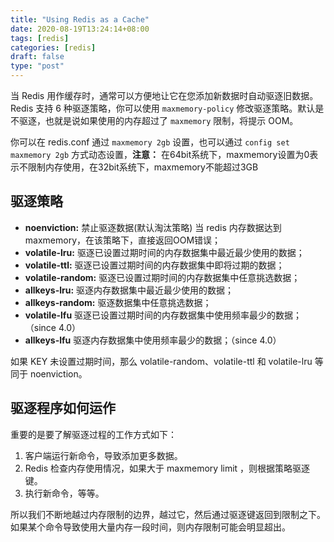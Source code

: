 ```yaml
---
title: "Using Redis as a Cache"
date: 2020-08-19T13:24:14+08:00
tags: [redis]
categories: [redis]
draft: false
type: "post"
---
```


当 Redis 用作缓存时，通常可以方便地让它在您添加新数据时自动驱逐旧数据。Redis 支持 6 种驱逐策略，你可以使用 `maxmemory-policy` 修改驱逐策略。默认是不驱逐，也就是说如果使用的内存超过了 `maxmemory` 限制，将提示 OOM。

你可以在 redis.conf 通过 `maxmemory 2gb` 设置，也可以通过 `config set maxmemory 2gb` 方式动态设置，**注意：** 在64bit系统下，maxmemory设置为0表示不限制内存使用，在32bit系统下，maxmemory不能超过3GB

## 驱逐策略

* **noenviction:** 禁止驱逐数据(默认淘汰策略) 当 redis 内存数据达到 maxmemory，在该策略下，直接返回OOM错误；
* **volatile-lru:** 驱逐已设置过期时间的内存数据集中最近最少使用的数据；
* **volatile-ttl:** 驱逐已设置过期时间的内存数据集中即将过期的数据；
* **volatile-random:** 驱逐已设置过期时间的内存数据集中任意挑选数据；
* **allkeys-lru:** 驱逐内存数据集中最近最少使用的数据；
* **allkeys-random:** 驱逐数据集中任意挑选数据；
* **volatile-lfu** 驱逐已设置过期时间的内存数据集中使用频率最少的数据；（since 4.0）
* **allkeys-lfu** 驱逐内存数据集中使用频率最少的数据；（since 4.0）

如果 KEY 未设置过期时间，那么 volatile-random、volatile-ttl 和 volatile-lru 等同于 noenviction。

## 驱逐程序如何运作

重要的是要了解驱逐过程的工作方式如下：

1. 客户端运行新命令，导致添加更多数据。
2. Redis 检查内存使用情况，如果大于 maxmemory limit ，则根据策略驱逐键。
3. 执行新命令，等等。

所以我们不断地越过内存限制的边界，越过它，然后通过驱逐键返回到限制之下。 如果某个命令导致使用大量内存一段时间，则内存限制可能会明显超出。
